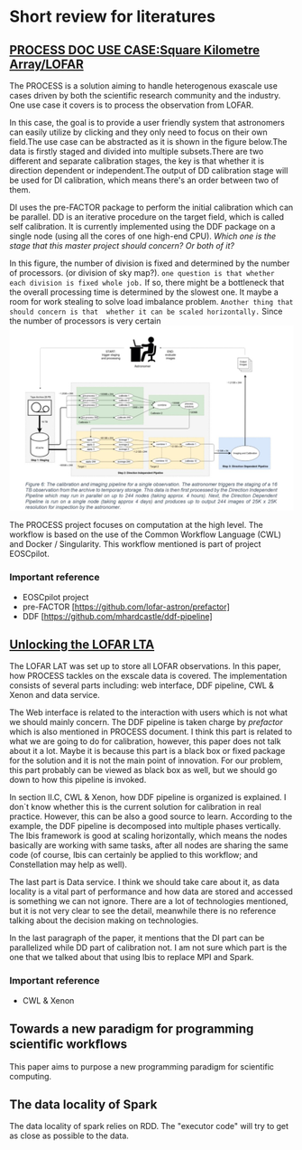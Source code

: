 # Short review for literatures

## [PROCESS DOC USE CASE:Square Kilometre Array/LOFAR ](PUBLIC_PROCESS_D4.1_Initial_-state_of_the_art_and_requirement_analysis_initial_PROCESS_architecture_v1-1.pdf)
The PROCESS is a solution aiming to handle heterogenous exascale use cases driven by both the scientific research community and the industry. One use case it covers is to process the observation from LOFAR. 

In this case, the goal is to provide a user friendly system that astronomers can easily utilize by clicking and they only need to focus on their own field.The use case can be abstracted as it is shown in the figure below.The data is firstly staged and divided into multiple subsets.There are two different and separate calibration stages, the key is that whether it is direction dependent or independent.The output of DD calibration stage will be used for DI calibration, which means there's an order between two of them. 

DI uses the pre-FACTOR package to perform the initial calibration which can be parallel. DD is an iterative procedure on the target field, which is called self calibration. It is currently implemented using the DDF package on a single node (using all the cores of one high-end CPU). *Which one is the stage that this master project should concern? Or both of it?*

In this figure, the number of division is fixed and determined by the number of processors. (or division of sky map?). `one question is that whether each division is fixed whole job.` If so, there might be a bottleneck that the overall processing time is determined by the slowest one. It maybe a room for work stealing to solve load imbalance problem. `Another thing that should concern is that  whether it can be scaled horizontally.` Since the number of processors is very certain
![demo of use case](MD_source/RPOCESS_USE_CASE.jpg )

The PROCESS project focuses on computation at the high level. The workflow is based on the use of the Common Workflow Language (CWL) and Docker / Singularity. This workflow mentioned is part of project EOSCpilot.

### Important reference
*  EOSCpilot project 
*  pre-FACTOR [https://github.com/lofar-astron/prefactor] 
*  DDF [https://github.com/mhardcastle/ddf-pipeline] 

## [Unlocking the LOFAR LTA](/Literature/Unlocking&#32;the&#32;LOFAR&#32;LTA.pdf)

The LOFAR LAT  was set up to store all LOFAR observations. In this paper, how PROCESS tackles on the exscale data is covered. The implementation consists of several parts including: web interface, DDF pipeline, CWL & Xenon and data service. 

The Web interface is related to the interaction with users which is not what we should mainly concern. The DDF pipeline is taken charge by *prefactor* which is also mentioned in PROCESS document. I think this part is related to what we are going to do for calibration, however, this paper does not talk about it a lot. Maybe it is because this part is a black box or fixed package for the solution and it is not the main point of innovation. For our problem, this part probably can be viewed as black box as well, but we should go down to how this pipeline is invoked.

In section II.C, CWL & Xenon, how DDF pipeline is organized is explained. I don`t know whether this is the current solution for calibration in real practice. However, this can be also a good source to learn. According to the example, the DDF pipeline is decomposed into multiple phases vertically. The Ibis framework is good at scaling horizontally, which means the nodes basically are working with same tasks, after all nodes are sharing the same code (of course, Ibis can certainly be applied to this workflow; and Constellation may help as well). 

The last part is Data service. I think we should take care about it, as data locality is a vital part of performance and how data are stored and accessed is something we can not ignore. There are a lot of technologies mentioned, but it is not very clear to see the detail, meanwhile there is no reference talking about the decision making on technologies.

In the last paragraph of the paper, it mentions that the DI part can be parallelized while DD part of calibration not. I am not sure which part is the one that we talked about that using Ibis to replace MPI and Spark.

### Important reference

*  CWL & Xenon 

## Towards a new paradigm for programming scientiﬁc workﬂows

This paper aims to purpose a new programming paradigm for scientific computing.

## The data locality of Spark
The data locality of spark relies on RDD. The "executor code" will try to get as close as possible to the data. 